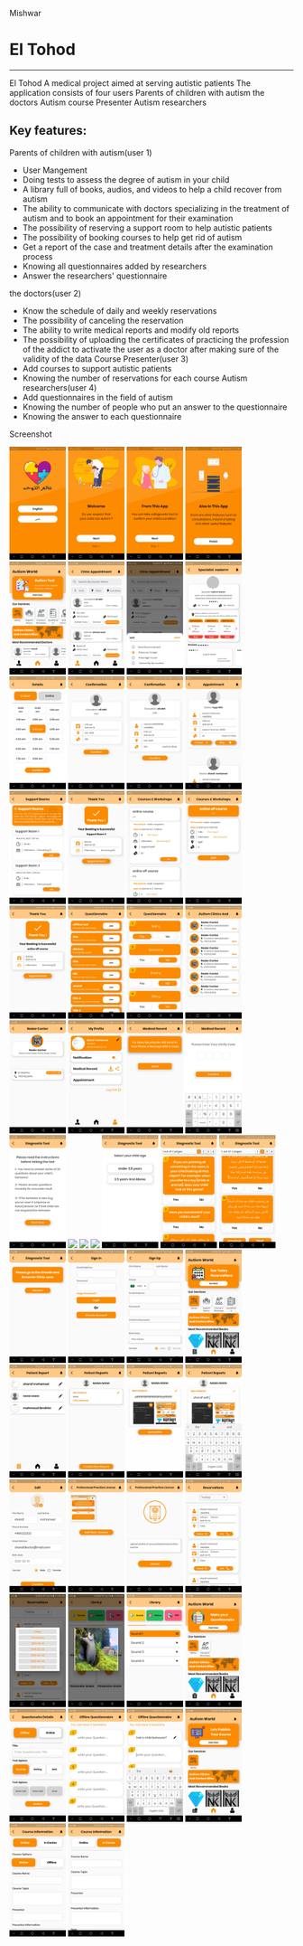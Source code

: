 Mishwar
# El Tohod


-----------
El Tohod A medical project aimed at serving autistic patients
The application consists of four users
Parents of children with autism
the doctors
Autism course Presenter
Autism researchers



 Key features: 
-----------
Parents of children with autism(user 1)
* User Mangement
* Doing tests to assess the degree of autism in your child
* A library full of books, audios, and videos to help a child recover from autism
* The ability to communicate with doctors specializing in the treatment of autism and to book an appointment for their examination
* The possibility of reserving a support room to help autistic patients
* The possibility of booking courses to help get rid of autism
* Get a report of the case and treatment details after the examination process
* Knowing all questionnaires added by researchers
* Answer the researchers' questionnaire 

the doctors(user 2)
* Know the schedule of daily and weekly reservations
* The possibility of canceling the reservation
* The ability to write medical reports and modify old reports
* The possibility of uploading the certificates of practicing the profession of the addict to activate the user as a doctor after making sure of the validity of the data
Course Presenter(user 3)
* Add courses to support autistic patients
* Knowing the number of reservations for each course
Autism researchers(user 4)
* Add questionnaires in the field of autism
* Knowing the number of people who put an answer to the questionnaire
* Knowing the answer to each questionnaire





Screenshot
<p>
  <img src="1.jpg" width="100",height="150" />
 <img src="2.jpg" width="100",height="150" />
 <img src="3.jpg" width="100",height="150" />
 <img src="4.jpg" width="100",height="150" />
 <img src="5.jpg" width="100",height="150" />
  <img src="6.jpg" width="100",height="150" />
 <img src="7.jpg" width="100",height="150" />
 <img src="8.jpg" width="100",height="150" />
 <img src="9.jpg" width="100",height="150" />
 <img src="10.jpg" width="100",height="150" />
  <img src="11.jpg" width="100",height="150" />
 <img src="12.jpg" width="100",height="150" />
 <img src="13.jpg" width="100",height="150" />
 <img src="14.jpg" width="100",height="150" />
 <img src="15.jpg" width="100",height="150" />
  <img src="16.jpg" width="100",height="150" />
 <img src="17.jpg" width="100",height="150" />
 <img src="18.jpg" width="100",height="150" />
 <img src="19.jpg" width="100",height="150" />
 <img src="20.jpg" width="100",height="150" />
  <img src="21.jpg" width="100",height="150" />
 <img src="22.jpg" width="100",height="150" />
 <img src="23.jpg" width="100",height="150" />
 <img src="24.jpg" width="100",height="150" />
 <img src="25.jpg" width="100",height="150" />
  <img src="26.jpg" width="100",height="150" />
 <img src="27.jpg" width="100",height="150" />
 <img src="28.jpg" width="100",height="150" />
 <img src="29.jpg" width="100",height="150" />
 <img src="30.jpg" width="100",height="150" />
  <img src="31.jpg" width="100",height="150" />
 <img src="32.jpg" width="100",height="150" />
 <img src="33.jpg" width="100",height="150" />
 <img src="34.jpg" width="100",height="150" />
 <img src="35.jpg" width="100",height="150" />
  <img src="36.jpg" width="100",height="150" />
 <img src="37.jpg" width="100",height="150" />
 <img src="39.jpg" width="100",height="150" />
 <img src="40.jpg" width="100",height="150" />
 <img src="41.jpg" width="100",height="150" />
  <img src="42.jpg" width="100",height="150" />
 <img src="43.jpg" width="100",height="150" />
 <img src="44.jpg" width="100",height="150" />
 <img src="45.jpg" width="100",height="150" />
 <img src="46.jpg" width="100",height="150" />
  <img src="47.jpg" width="100",height="150" />
 <img src="48.jpg" width="100",height="150" />
 <img src="49.jpg" width="100",height="150" />
 <img src="50.jpg" width="100",height="150" />
 <img src="51.jpg" width="100",height="150" />
 <img src="52.jpg" width="100",height="150" />
 <img src="53.jpg" width="100",height="150" />
 <img src="54.jpg" width="100",height="150" />
  </p>
